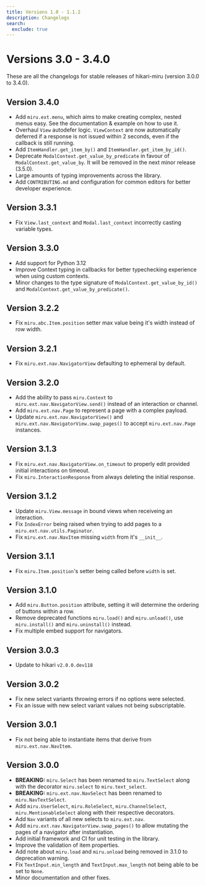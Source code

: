 ```yaml
---
title: Versions 1.0 - 1.1.2
description: Changelogs
search:
  exclude: true
---
```


# Versions 3.0 - 3.4.0

These are all the changelogs for stable releases of hikari-miru (version 3.0.0 to 3.4.0).

## Version 3.4.0

- Add `miru.ext.menu`, which aims to make creating complex, nested menus easy. See the documentation & example on how to use it.
- Overhaul `View` autodefer logic. `ViewContext` are now automatically deferred if a response is not issued within 2 seconds, even if the callback is still running.
- Add `ItemHandler.get_item_by()` and `ItemHandler.get_item_by_id()`.
- Deprecate `ModalContext.get_value_by_predicate` in favour of `ModalContext.get_value_by`. It will be removed in the next minor release (3.5.0).
- Large amounts of typing improvements across the library.
- Add `CONTRIBUTING.md` and configuration for common editors for better developer experience.

## Version 3.3.1

- Fix `View.last_context` and `Modal.last_context` incorrectly casting variable types.

## Version 3.3.0

- Add support for Python 3.12
- Improve Context typing in callbacks for better typechecking experience when using custom contexts.
- Minor changes to the type signature of `ModalContext.get_value_by_id()` and `ModalContext.get_value_by_predicate()`.

## Version 3.2.2

- Fix `miru.abc.Item.position` setter max value being it's width instead of row width.

## Version 3.2.1

- Fix `miru.ext.nav.NavigatorView` defaulting to ephemeral by default.

## Version 3.2.0

- Add the ability to pass `miru.Context` to `miru.ext.nav.NavigatorView.send()` instead of an interaction or channel.
- Add `miru.ext.nav.Page` to represent a page with a complex payload.
- Update `miru.ext.nav.NavigatorView()` and `miru.ext.nav.NavigatorView.swap_pages()` to accept `miru.ext.nav.Page` instances.

## Version 3.1.3

- Fix `miru.ext.nav.NavigatorView.on_timeout` to properly edit provided initial interactions on timeout.
- Fix `miru.InteractionResponse` from always deleting the initial response.

## Version 3.1.2

- Update `miru.View.message` in bound views when receiveing an interaction.
- Fix `IndexError` being raised when trying to add pages to a `miru.ext.nav.utils.Paginator`.
- Fix `miru.ext.nav.NavItem` missing `width` from it's `__init__`.

## Version 3.1.1

- Fix `miru.Item.position`'s setter being called before `width` is set.

## Version 3.1.0

- Add `miru.Button.position` attribute, setting it will determine the ordering of buttons within a row.
- Remove deprecated functions `miru.load()` and `miru.unload()`, use `miru.install()` and `miru.uninstall()` instead.
- Fix multiple embed support for navigators.

## Version 3.0.3

- Update to hikari `v2.0.0.dev118`

## Version 3.0.2

- Fix new select variants throwing errors if no options were selected.
- Fix an issue with new select variant values not being subscriptable.

## Version 3.0.1

- Fix not being able to instantiate items that derive from `miru.ext.nav.NavItem`.

## Version 3.0.0

- **BREAKING:** `miru.Select` has been renamed to `miru.TextSelect` along with the decorator `miru.select` to `miru.text_select`.
- **BREAKING:** `miru.ext.nav.NavSelect` has been renamed to `miru.NavTextSelect`.
- Add `miru.UserSelect`, `miru.RoleSelect`, `miru.ChannelSelect`, `miru.MentionableSelect` along with their respective decorators.
- Add `Nav` variants of all new selects to `miru.ext.nav`.
- Add `miru.ext.nav.NavigatorView.swap_pages()` to allow mutating the pages of a navigator after instantiation.
- Add initial framework and CI for unit testing in the library.
- Improve the validation of item properties.
- Add note about `miru.load` and `miru.unload` being removed in 3.1.0 to deprecation warning.
- Fix `TextInput.min_length` and `TextInput.max_length` not being able to be set to ``None``.
- Minor documentation and other fixes.
